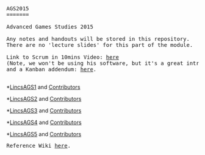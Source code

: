 <pre>
AGS2015
=======

Advanced Games Studies 2015

Any notes and handouts will be stored in this repository.
There are no 'lecture slides' for this part of the module.

Link to Scrum in 10mins Video: <a href="http://www.youtube.com/watch?v=XU0llRltyFM">here</a>
(Note, we won't be using his software, but it's a great introduction),
and a Kanban addendum: <a href="http://www.youtube.com/watch?v=R8dYLbJiTUE">here</a>.

</pre>
*<a href="https://github.com/LincsAGS1/">LincsAGS1</a> and
<a href="https://github.com/LincsAGS1/Blueberry/graphs/contributors">Contributors</a><p>

*<a href="https://github.com/LincsAGS2/">LincsAGS2</a> and
<a href="https://github.com/LincsAGS2/Wheel-Fit/graphs/contributors">Contributors</a><p>

*<a href="https://github.com/LincsAGS3/">LincsAGS3</a> and
<a href="https://github.com/LincsAGS3/Armageddon-My-Wheelchair/graphs/contributors">Contributors</a><p>

*<a href="https://github.com/LincsAGS4/">LincsAGS4</a> and
<a href="https://github.com/LincsAGS4/CollectorOfLight/graphs/contributors">Contributors</a><p>

*<a href="https://github.com/LincsAGS5/">LincsAGS5</a> and
<a href="https://github.com/LincsAGS5/Team-5-Murder/graphs/contributors">Contributors</a><p>
<pre>
Reference Wiki <a href="https://github.com/BrionyStudent/Example-Project/wiki">here</a>.
</pre>
